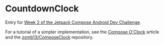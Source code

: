 # CountdownClock

Entry for [Week 2 of the Jetpack Compose Android Dev Challenge](https://android-developers.googleblog.com/2021/03/android-dev-challenge-2.html).

For a tutorial of a simpler implementation, see the [Compose O'Clock](https://zsmb.co/compose-o-clock/) article and the [zsmb13/ComposeClock](https://github.com/zsmb13/ComposeClock/blob/main/app/src/main/java/co/zsmb/composeclock/MainActivity.kt) repository.
